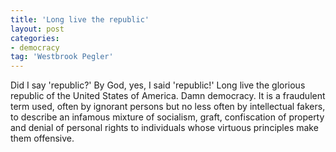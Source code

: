 ```yaml
---
title: 'Long live the republic'
layout: post
categories:
- democracy
tag: 'Westbrook Pegler'
---
```


Did I say 'republic?' By God, yes, I said 'republic!' Long live the glorious republic of the United States of America. Damn democracy. It is a fraudulent term used, often by ignorant persons but no less often by intellectual fakers, to describe an infamous mixture of socialism, graft, confiscation of property and denial of personal rights to individuals whose virtuous principles make them offensive.